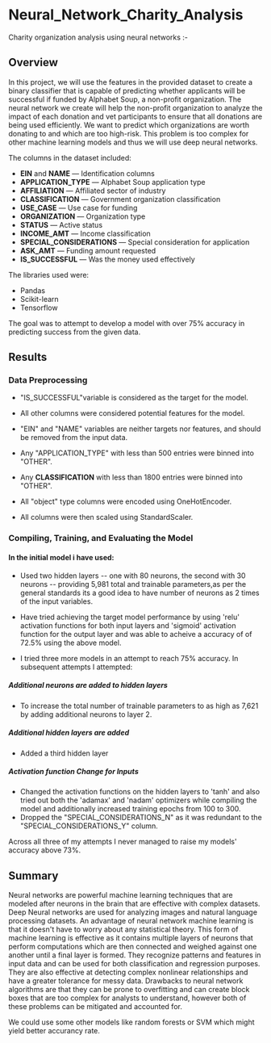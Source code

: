 # Neural_Network_Charity_Analysis
Charity organization analysis using neural networks :-

## Overview
In this project, we will use the features in the provided dataset to create a binary classifier that is capable of predicting whether applicants will be successful if funded by Alphabet Soup, a non-profit organization. The neural network we create will help the non-profit organization to analyze the impact of each donation and vet participants to ensure that all donations are being used efficiently. We want to predict which organizations are worth donating to and which are too high-risk. This problem is too complex for other machine learning models and thus we will use deep neural networks.

The columns in the dataset included:
* **EIN** and **NAME** — Identification columns
* **APPLICATION_TYPE** — Alphabet Soup application type
* **AFFILIATION** — Affiliated sector of industry
* **CLASSIFICATION** — Government organization classification
* **USE_CASE** — Use case for funding
* **ORGANIZATION** — Organization type
* **STATUS** — Active status
* **INCOME_AMT** — Income classification
* **SPECIAL_CONSIDERATIONS** — Special consideration for application
* **ASK_AMT** — Funding amount requested
* **IS_SUCCESSFUL** — Was the money used effectively

The libraries used were:
* Pandas
* Scikit-learn
* Tensorflow

The goal was to attempt to develop a model with over 75% accuracy in predicting success from the given data.

## Results

### Data Preprocessing

* "IS_SUCCESSFUL"variable is considered as the target for the model.

* All other columns were considered potential features for the model.

* "EIN" and "NAME" variables are neither targets nor features, and should be removed from the input data.

* Any "APPLICATION_TYPE" with less than 500 entries were binned into "OTHER".

* Any **CLASSIFICATION** with less than 1800 entries were binned into "OTHER".

* All "object" type columns were encoded using OneHotEncoder.

* All columns were then scaled using StandardScaler.

### Compiling, Training, and Evaluating the Model

#### In the initial model i have used:
* Used two hidden layers -- one with 80 neurons, the second with 30 neurons -- providing 5,981 total and trainable parameters,as per the general standards its a good idea to have number of neurons as 2 times of the input variables.

* Have tried achieving the target model performance by using 'relu' activation functions for both input layers and 'sigmoid' activation function for the output layer and was able to acheive a accuracy of of 72.5% using the above model.

* I tried three more models in an attempt to reach 75% accuracy. In subsequent attempts I attempted:

##### Additional neurons are added to hidden layers
* To increase the total number of trainable parameters to as high as 7,621 by adding additional neurons to layer 2.

##### Additional hidden layers are added
* Added a third hidden layer 

##### Activation function Change for Inputs
* Changed the activation functions on the hidden layers to 'tanh' and also tried out both the 'adamax' and 'nadam' optimizers while compiling the model and additionally increased training epochs from 100 to 300.
* Dropped the "SPECIAL_CONSIDERATIONS_N" as it was redundant to the "SPECIAL_CONSIDERATIONS_Y" column.


Across all three of my attempts I never managed to raise my models' accuracy above 73%.

## Summary
Neural networks are powerful machine learning techniques that are modeled after neurons in the brain that are effective with complex datasets. Deep Neural networks are used for analyzing images and natural language processing datasets. An advantage of neural network machine learning is that it doesn't have to worry about any statistical theory. This form of machine learning is effective as it contains multiple layers of neurons that perform computations which are then connected and weighed against one another until a final layer is formed. They recognize patterns and features in input data and can be used for both classification and regression purposes. They are also effective at detecting complex nonlinear relationships and have a greater tolerance for messy data. Drawbacks to neural network algorithms are that they can be prone to overfitting and can create block boxes that are too complex for analysts to understand, however both of these problems can be mitigated and accounted for.

We could use some other models like random forests or SVM which might yield better accurancy rate.
